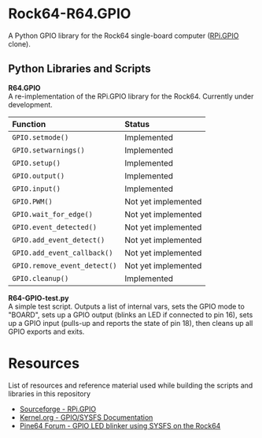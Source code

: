 # Rock64-R64.GPIO
A Python GPIO library for the Rock64 single-board computer ([RPi.GPIO](https://sourceforge.net/projects/raspberry-gpio-python/) clone).

## Python Libraries and Scripts

**R64.GPIO**<br>
A re-implementation of the RPi.GPIO library for the Rock64. Currently under development.

Function                     | Status
:--------------------------- | :---
`GPIO.setmode()`             | Implemented
`GPIO.setwarnings()`         | Implemented
`GPIO.setup()`               | Implemented
`GPIO.output()`              | Implemented
`GPIO.input()`               | Implemented
`GPIO.PWM()`                 | Not yet implemented
`GPIO.wait_for_edge()`       | Not yet implemented
`GPIO.event_detected()`      | Not yet implemented
`GPIO.add_event_detect()`    | Not yet implemented
`GPIO.add_event_callback()`  | Not yet implemented
`GPIO.remove_event_detect()` | Not yet implemented
`GPIO.cleanup()`             | Implemented

**R64-GPIO-test.py**<br>
A simple test script. Outputs a list of internal vars, sets the GPIO mode to "BOARD", sets up a GPIO output (blinks an LED if connected to pin 16), sets up a GPIO input (pulls-up and reports the state of pin 18), then cleans up all GPIO exports and exits.

# Resources
List of resources and reference material used while building the scripts and libraries in this repository
* [Sourceforge - RPi.GPIO](https://sourceforge.net/projects/raspberry-gpio-python/)
* [Kernel.org - GPIO/SYSFS Documentation](https://www.kernel.org/doc/Documentation/gpio/sysfs.txt)
* [Pine64 Forum - GPIO LED blinker using SYSFS on the Rock64](https://forum.pine64.org/showthread.php?tid=4695)
